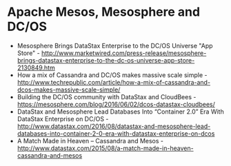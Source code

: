 # Apache Mesos, Mesosphere and DC/OS

* Mesosphere Brings DataStax Enterprise to the DC/OS Universe "App Store" - http://www.marketwired.com/press-release/mesosphere-brings-datastax-enterprise-to-the-dc-os-universe-app-store-2130849.htm
* How a mix of Cassandra and DC/OS makes massive scale simple - http://www.techrepublic.com/article/how-a-mix-of-cassandra-and-dcos-makes-massive-scale-simple/
* Building the DC/OS community with DataStax and CloudBees - https://mesosphere.com/blog/2016/06/02/dcos-datastax-cloudbees/
* DataStax and Mesosphere Lead Databases Into “Container 2.0” Era With DataStax Enterprise on DC/OS - http://www.datastax.com/2016/08/datastax-and-mesosphere-lead-databases-into-container-2-0-era-with-datastax-enterprise-on-dcos
* A Match Made in Heaven – Cassandra and Mesos - http://www.datastax.com/2015/08/a-match-made-in-heaven-cassandra-and-mesos
